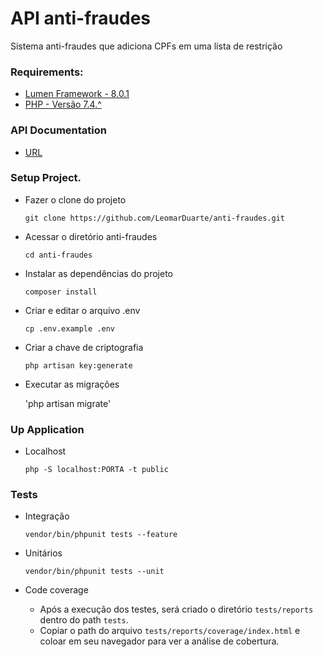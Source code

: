 # API anti-fraudes

Sistema anti-fraudes que adiciona CPFs em uma lista de restrição

### Requirements:
- [Lumen Framework - 8.0.1](https://lumen.laravel.com/docs/8.x)
- [PHP - Versão 7.4.^](https://www.php.net/downloads.php)

### API Documentation

- [URL](https://documenter.getpostman.com/view/2613074/TVReeBHS)

### Setup Project.

- Fazer o clone do projeto
    
    `git clone https://github.com/LeomarDuarte/anti-fraudes.git`

- Acessar o diretório anti-fraudes
    
    `cd anti-fraudes
    `
- Instalar as dependências do projeto

    `composer install`

- Criar e editar o arquivo .env

    `cp .env.example .env`

- Criar a chave de criptografia

    `php artisan key:generate`

- Executar as migrações

    'php artisan migrate'

### Up Application

- Localhost
    
    `php -S localhost:PORTA -t public`

### Tests

- Integração

    `vendor/bin/phpunit tests --feature`

- Unitários

    `vendor/bin/phpunit tests --unit`
    
- Code coverage

    - Após a execução dos testes, será criado o diretório `tests/reports` dentro do path `tests`.
    - Copiar o path do arquivo `tests/reports/coverage/index.html` e coloar em seu navegador para ver a análise de cobertura.